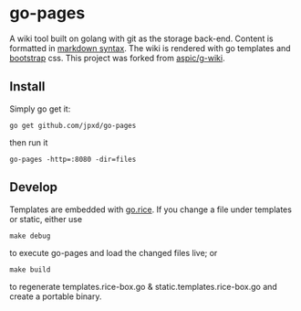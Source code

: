 # go-pages

A wiki tool built on golang with git as the storage back-end. Content
is formatted in [markdown
syntax](https://github.com/adam-p/markdown-here/wiki/Markdown-Cheatsheet). The wiki is
rendered with go templates and [bootstrap](http://getbootstrap.com) css.
This project was forked from [aspic/g-wiki](https://github.com/aspic/g-wiki).

## Install

Simply go get it:

	go get github.com/jpxd/go-pages

then run it

	go-pages -http=:8080 -dir=files

## Develop

Templates are embedded with [go.rice](https://github.com/GeertJohan/go.rice).
If you change a file under templates or static, either use

	make debug

to execute go-pages and load the changed files live; or

	make build

to regenerate templates.rice-box.go & static.templates.rice-box.go and create a portable binary.

